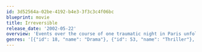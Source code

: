 ```yaml
---
id: 3d52564a-02be-4192-b4e3-3f3c3c4f06bc
blueprint: movie
title: Irreversible
release_date: '2002-05-22'
overview: 'Events over the course of one traumatic night in Paris unfold in reverse-chronological order as the beautiful Alex is brutally raped and beaten by a stranger in the underpass. Her boyfriend and ex-lover take matters into their own hands by hiring two criminals to help them find the rapist so that they can exact revenge. A simultaneously beautiful and terrible examination of the destructive nature of cause and effect, and how time destroys everything.'
genres: '[{"id": 18, "name": "Drama"}, {"id": 53, "name": "Thriller"}, {"id": 80, "name": "Crime"}, {"id": 9648, "name": "Mystery"}]'
---
```

